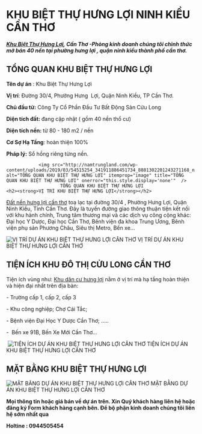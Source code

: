 
<h1><strong>KHU BIỆT THỰ HƯNG LỢI NINH KIỀU CẦN THƠ</strong></h1/>
<p><em><strong><a href="http://namtrungland.com/khu-biet-thu-hung-loi-can-tho/">Khu Biệt Thự Hưng Lợi</a>, Cần Thơ -Phòng kinh doanh chúng tôi chình thức mở bán 40 nền tại phường hưng lợi , quận ninh kiều thành phố cần thơ.</strong></em></p>
<h2><strong>TỔNG QUAN KHU BIỆT THỰ HƯNG LỢI</strong></h2>
<p><strong>Tên dự án</strong> : Khu Biệt Thự Hưng Lợi</p>
<p><strong>Vị trí</strong>: Đường 30/4, Phưởng Hưng  Lợi, Quận Ninh Kiều, TP Cần Thơ.</p>
<p><strong>Chủ đầu từ:</strong> Công Ty Cổ Phần Đầu Tư Bất Động Sản Cửu Long</p>
<p><strong>Diện tích đất: </strong>đang cập nhật ( gồm 40 nền thổ cư)</p>
<p><strong>Diện tích nền: </strong>từ 80 - 180 m2 / nền</p>
<p><strong>Cơ Sợ Hạ Tầng</strong>: hoàn thiện 100%</p>
<p><strong>Pháp lý:</strong> Sổ hồng riêng từng nền.</p>

				<img src="http://namtrungland.com/wp-content/uploads/2019/03/54515254_341911886451734_8881302201243271168_n.jpg" alt="TỔNG QUAN KHU BIỆT THỰ HƯNG LỢI" itemprop="image" title="TỔNG QUAN KHU BIỆT THỰ HƯNG LỢI" onerror="this.style.display='none'"  />
						TỔNG QUAN KHU BIỆT THỰ HƯNG LỢI
	<h2><strong>VỊ TRÍ KHU BIỆT THỰ HƯNG LỢI</strong></h2>
<p><a href="http://namtrungland.com/khu-biet-thu-hung-loi-can-tho/">Đất nền hưng lợi cần thơ</a> toạ lạc tại đường 30/4 , Phường Hưng Lợi, Quận Ninh Kiều, Tỉnh Cần Thơ. Đây là tuyến đường giao thông thuận tiện kết nối với khu hành chính, Trung tâm thương mại và các dịch vụ công cộng khác: Đại học Y Dược, Đại học Cần Thơ, Bênh viện đa khoa Trung Ương, Bênh viện phụ sản Phương Châu, Siêu thị Metro, Bến xe...</p>
				<img src="http://namtrungland.com/wp-content/uploads/2019/03/53669823_344124359563820_388801708311969792_n.jpg" alt="VỊ TRÍ DỰ ÁN KHU BIỆT THỰ HƯNG LỢI CẦN THƠ" itemprop="image" title="VỊ TRÍ DỰ ÁN KHU BIỆT THỰ HƯNG LỢI CẦN THƠ" onerror="this.style.display='none'"  />
						VỊ TRÍ DỰ ÁN KHU BIỆT THỰ HƯNG LỢI CẦN THƠ
	<h2><strong>TIỆN ÍCH KHU ĐÔ THỊ CỬU LONG CẦN THƠ</strong></h2>
<p>Tiện ích vùng như: <a href="http://namtrungland.com/khu-biet-thu-hung-loi-can-tho/">Khu dân cư hưng lợi</a> nằm ở vị trí mà hạ tầng hoàn thiện và hiện đại nhất trên địa bàn:</p>
<p>- Trường cấp 1, cấp 2, cấp 3 </p>
<p>- Khu công nghiệp; Chợ Cái Tắc;</p>
<p>- Bệnh viện Đại Học Y Dược Cần Thơ; .....</p>
<p>-  Bến xe 91B, Bến Xe Mới Cần Thơ...</p>
				<img src="https://namtrungland.com/wp-content/plugins/bb-plugin/img/pixel.png" alt="" itemprop="image" onerror="this.style.display='none'"  />
				<img src="http://namtrungland.com/wp-content/uploads/2019/03/54516725_344124339563822_8872977888903692288_n.jpg" alt="TIỆN ÍCH DỰ ÁN KHU BIỆT THỰ HƯNG LỢI CẦN THƠ" itemprop="image" title="TIỆN ÍCH DỰ ÁN KHU BIỆT THỰ HƯNG LỢI CẦN THƠ" onerror="this.style.display='none'"  />
						TIỆN ÍCH DỰ ÁN KHU BIỆT THỰ HƯNG LỢI CẦN THƠ
	<h2><strong>MẶT BẰNG KHU BIỆT THỰ HƯNG LỢI</strong></h2>
				<img src="http://namtrungland.com/wp-content/uploads/2019/03/54233866_344124386230484_881662129084563456_n.jpg" alt="MẶT BẰNG DỰ ÁN KHU BIỆT THỰ HƯNG LỢI CẦN THƠ" itemprop="image" title="MẶT BẰNG DỰ ÁN KHU BIỆT THỰ HƯNG LỢI CẦN THƠ" onerror="this.style.display='none'"  />
						MẶT BẰNG DỰ ÁN KHU BIỆT THỰ HƯNG LỢI CẦN THƠ
	<p><strong>Mọi thông tin hoặc giá bán về dự án trên. Xin Quý khách hàng liên hệ hoặc đăng ký Form khách hàng cạnh bên. Để bộ phận kinh doanh chúng tôi liên hệ sớm nhất qua</strong></p>
<p><strong>Holtine : 0944505454</strong></p>
